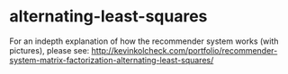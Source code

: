 # alternating-least-squares
For an indepth explanation of how the recommender system works (with pictures), please see: http://kevinkolcheck.com/portfolio/recommender-system-matrix-factorization-alternating-least-squares/
